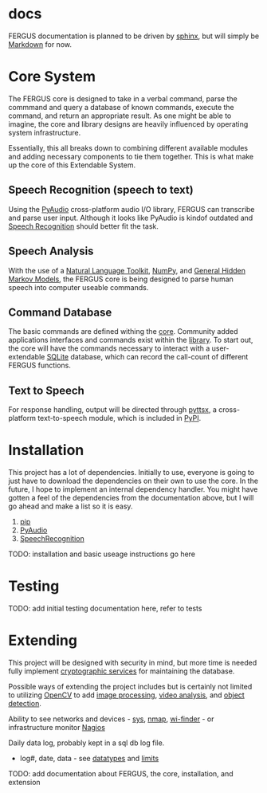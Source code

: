 docs
======

FERGUS documentation is planned to be driven by [sphinx](http://sphinx-doc.org/), but will simply be [Markdown](http://daringfireball.net/projects/markdown/syntax) for now.

# Core System
The FERGUS core is designed to take in a verbal command, parse the commmand and query a database of known commands, execute the command, and return an appropriate result.  As one might be able to imagine, the core and library designs are heavily influenced by operating system infrastructure.

Essentially, this all breaks down to combining different available modules and adding necessary components to tie them together.  This is what make up the core of this Extendable System.

## Speech Recognition (speech to text)
Using the [PyAudio](http://people.csail.mit.edu/hubert/pyaudio/) cross-platform audio I/O library, FERGUS can transcribe and parse user input.  Although it looks like PyAudio is kindof outdated and [Speech Recognition](https://pypi.python.org/pypi/SpeechRecognition) should better fit the task.

## Speech Analysis
With the use of a [Natural Language Toolkit](http://www.nltk.org/), [NumPy](www.numpy.org), and [General Hidden Markov Models](http://ghmm.org/), the FERGUS core is being designed to parse human speech into computer useable commands.

## Command Database
The basic commands are defined withing the [core](https://github.com/andrewbates09/FERGUS/tree/master/core).  Community added applications interfaces and commands exist within the [library](https://github.com/andrewbates09/FERGUS/tree/master/library).  To start out, the core will have the commands necessary to interact with a user-extendable [SQLite](http://www.sqlite.org/) database, which can record the call-count of different FERGUS functions.

## Text to Speech
For response handling, output will be directed through [pyttsx](http://pyttsx.readthedocs.org/en/latest/index.html), a cross-platform text-to-speech module, which is included in [PyPI](https://pypi.python.org/pypi).

# Installation
This project has a lot of dependencies. Initially to use, everyone is going to just have to download the dependencies on their own to use the core.  In the future, I hope to implement an internal dependency handler.  You might have gotten a feel of the dependencies from the documentation above, but I will go ahead and make a list so it is easy.
1. [pip](https://pip.pypa.io/en/latest/installing.html#id7)
2. [PyAudio](http://people.csail.mit.edu/hubert/pyaudio/)
3. [SpeechRecognition](https://pypi.python.org/pypi/SpeechRecognition)


TODO: installation and basic useage instructions go here

# Testing
TODO: add initial testing documentation here, refer to tests

# Extending
This project will be designed with security in mind, but more time is needed fully implement [cryptographic services](https://docs.python.org/3.4/library/crypto.html) for maintaining the database.

Possible ways of extending the project includes but is certainly not limited to utilizing [OpenCV](http://docs.opencv.org/) to add [image processing](http://docs.opencv.org/trunk/doc/py_tutorials/py_imgproc/py_table_of_contents_imgproc/py_table_of_contents_imgproc.html#py-table-of-content-imgproc), [video analysis](http://docs.opencv.org/trunk/doc/py_tutorials/py_video/py_table_of_contents_video/py_table_of_contents_video.html#py-table-of-content-video), and [object detection](http://docs.opencv.org/trunk/doc/py_tutorials/py_objdetect/py_table_of_contents_objdetect/py_table_of_contents_objdetect.html#py-table-of-content-objdetection).

Ability to see networks and devices - [sys](https://docs.python.org/3/library/sys.html), [nmap](https://pypi.python.org/pypi/python-nmap), [wi-finder](https://github.com/mpescimoro/wi-finder/blob/master/wifinder.py) - or infrastructure monitor [Nagios](http://www.nagios.org/)

Daily data log, probably kept in a sql db log file.
- log#, date, data - see [datatypes](https://www.sqlite.org/datatype3.html) and [limits](https://www.sqlite.org/limits.html)

TODO: add documentation about FERGUS, the core, installation, and extension
